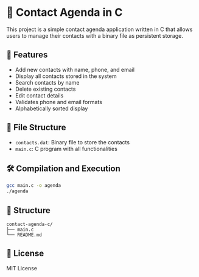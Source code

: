 # 📒 Contact Agenda in C

This project is a simple contact agenda application written in C that allows users to manage their contacts with a binary file as persistent storage.

## 📌 Features

- Add new contacts with name, phone, and email
- Display all contacts stored in the system
- Search contacts by name
- Delete existing contacts
- Edit contact details
- Validates phone and email formats
- Alphabetically sorted display

## 💾 File Structure

- `contacts.dat`: Binary file to store the contacts
- `main.c`: C program with all functionalities

## 🛠️ Compilation and Execution

```bash
gcc main.c -o agenda
./agenda
```

## 📂 Structure

```
contact-agenda-c/
├── main.c
└── README.md
```

## 📄 License

MIT License
